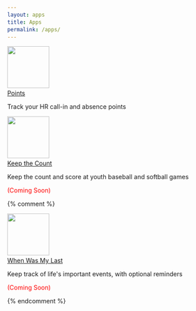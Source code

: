 ```yaml
---
layout: apps
title: Apps
permalink: /apps/
---
```

<div class="applist-col-wrapper">
  <div class="applist-col applist-col-1">
    <a href="/apps/points"><img srcset="
      /assets/app-icons/appicon-1208361501.png 1x,
      /assets/app-icons/appicon-1208361501@2x.png 2x
    " src="/assets/app-icons/appicon-1208361501.png"
    width="96" height="96" border="0"/><br />Points</a>
    <p /><p>Track your HR call-in and absence points</p>
  </div>
  <div class="applist-col applist-col-2">
    <a href="/apps/keepcount"><img srcset="
      /assets/app-icons/appicon-1401051569.png 1x,
      /assets/app-icons/appicon-1401051569@2x.png 2x
    " src="/assets/app-icons/appicon-1401051569.png"
    width="96" height="96" border="0"/><br />Keep the Count</a>
    <p /><p>Keep the count and score at youth baseball and softball games</p>
    <p /><p style="color:red">(Coming Soon)</p>
  </div>
  
  {% comment %}
      <div class="applist-col applist-col-3">
      <a href="/apps/when"><img srcset="
        /assets/app-icons/appicon-1364294513.png 1x,
        /assets/app-icons/appicon-1364294513@2x.png 2x
      " src="/assets/app-icons/appicon-1364294513.png"
      width="96" height="96" border="0"/><br />When Was My Last</a>
      <p /><p>Keep track of life's important events, with optional reminders</p>
      <p /><p style="color:red">(Coming Soon)</p>
      </div>
  {% endcomment %}
</div>
